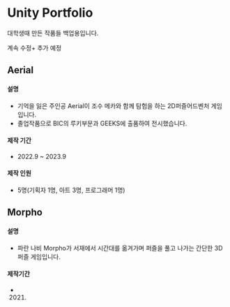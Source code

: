 Unity Portfolio
=============

대학생때 만든 작품들 백업용입니다.

계속 수정+ 추가 예정
## Aerial
#### 설명
- 기억을 잃은 주인공 Aerial이 조수 메카와 함께 탐험을 하는 2D퍼즐어드벤처 게임입니다.
- 졸업작품으로 BIC의 루키부문과 GEEKS에 출품하여 전시했습니다.
#### 제작 기간
- 2022.9 ~ 2023.9
#### 제작 인원
- 5명(기획자 1명, 아트 3명, 프로그래머 1명) 
## Morpho
#### 설명
- 파란 나비 Morpho가 서재에서 시간대를 옮겨가며 퍼즐을 풀고 나가는 간단한 3D퍼즐 게임입니다.
#### 제작기간
- 2021.
